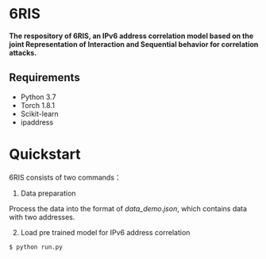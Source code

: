 # 6RIS
**The respository of 6RIS, an IPv6 address correlation model based on the joint Representation of Interaction and Sequential behavior for correlation attacks.**

## Requirements
* Python 3.7
* Torch 1.8.1
* Scikit-learn
* ipaddress

# Quickstart
6RIS consists of two commands：
1. Data preparation

Process the data into the format of *data_demo.json*, which contains data with two addresses.

2. Load pre trained model for IPv6 address correlation

```
$ python run.py
```
